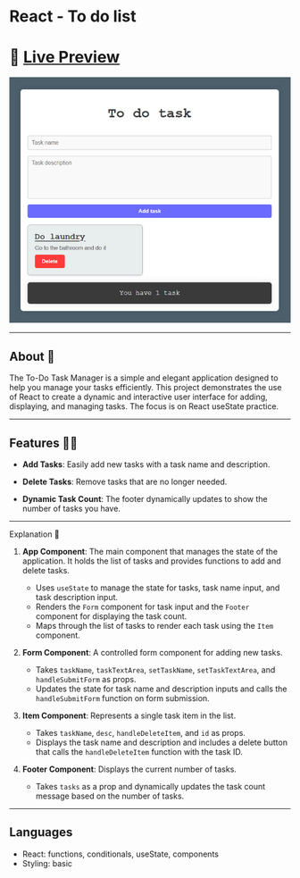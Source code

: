 # React - To do list

# 🔗 [Live Preview](https://lustrous-heliotrope-47c3fb.netlify.app/)

![Design preview](public/preview.png)

---

## About 👋

The To-Do Task Manager is a simple and elegant application designed to help you manage your tasks efficiently. This project demonstrates the use of React to create a dynamic and interactive user interface for adding, displaying, and managing tasks. The focus is on React useState practice.

---

## Features 👨‍💻

-   **Add Tasks**: Easily add new tasks with a task name and description.

-   **Delete Tasks**: Remove tasks that are no longer needed.

-   **Dynamic Task Count**: The footer dynamically updates to show the number of tasks you have.

---

Explanation 🧠

1.  **App Component**: The main component that manages the state of the application. It holds the list of tasks and provides functions to add and delete tasks.

    -   Uses `useState` to manage the state for tasks, task name input, and task description input.
    -   Renders the `Form` component for task input and the `Footer` component for displaying the task count.
    -   Maps through the list of tasks to render each task using the `Item` component.
2.  **Form Component**: A controlled form component for adding new tasks.

    -   Takes `taskName`, `taskTextArea`, `setTaskName`, `setTaskTextArea`, and `handleSubmitForm` as props.
    -   Updates the state for task name and description inputs and calls the `handleSubmitForm` function on form submission.
3.  **Item Component**: Represents a single task item in the list.

    -   Takes `taskName`, `desc`, `handleDeleteItem`, and `id` as props.
    -   Displays the task name and description and includes a delete button that calls the `handleDeleteItem` function with the task ID.
4.  **Footer Component**: Displays the current number of tasks.

    -   Takes `tasks` as a prop and dynamically updates the task count message based on the number of tasks.

---

## Languages

- React: functions, conditionals, useState, components
- Styling: basic